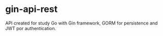 # gin-api-rest
API created for study Go with Gin framework, GORM for persistence and JWT por authentication.
